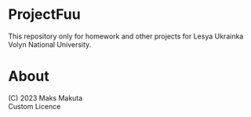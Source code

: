 # ProjectFuu
This repository only for homework and other projects for Lesya Ukrainka Volyn National University.

# About
(C) 2023 Maks Makuta  
Custom Licence
